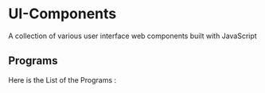 # UI-Components
A collection of various user interface web components built with JavaScript

## Programs
Here is the List of the Programs :


